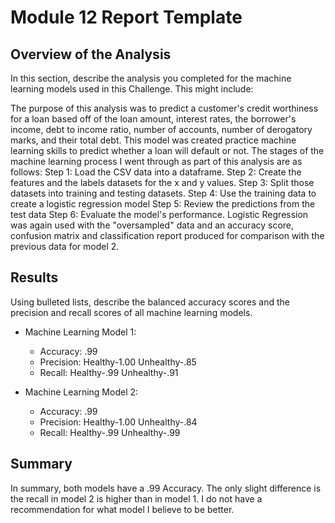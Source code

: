 # Module 12 Report Template

## Overview of the Analysis

In this section, describe the analysis you completed for the machine learning models used in this Challenge. This might include:

The purpose of this analysis was to predict a customer's credit worthiness for a loan based off of the loan amount, interest rates, the borrower's income, debt to income ratio, number of accounts, number of derogatory marks, and their total debt. This model was created practice machine learning skills to predict whether a loan will default or not. The stages of the machine learning process I went through as part of this analysis are as follows: Step 1: Load the CSV data into a dataframe. Step 2: Create the features and the labels datasets for the x and y values. Step 3: Split those datasets into training and testing datasets. Step 4: Use the training data to create a logistic regression model Step 5: Review the predictions from the test data Step 6: Evaluate the model's performance. Logistic Regression was again used with the "oversampled" data and an accuracy score, confusion matrix and classification report produced for comparison with the previous data for model 2.

## Results

Using bulleted lists, describe the balanced accuracy scores and the precision and recall scores of all machine learning models.

* Machine Learning Model 1:
  * Accuracy: .99
  * Precision: Healthy-1.00 Unhealthy-.85
  * Recall: Healthy-.99 Unhealthy-.91

* Machine Learning Model 2:
  * Accuracy: .99
  * Precision: Healthy-1.00 Unhealthy-.84
  * Recall: Healthy-.99 Unhealthy-.99

## Summary

In summary, both models have  a .99 Accuracy. The only slight difference is the recall in model 2 is higher than in model 1. I do not have a recommendation for what model I believe to be better.

